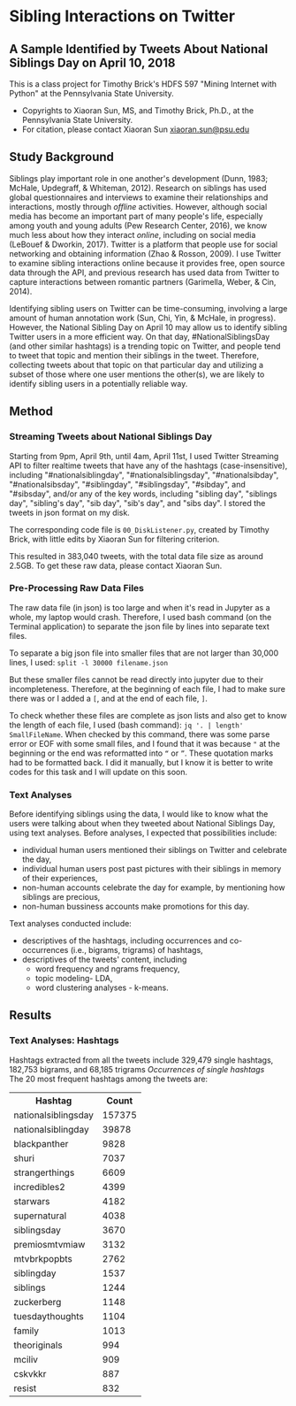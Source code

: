 # Sibling Interactions on Twitter
## A Sample Identified by Tweets About National Siblings Day on April 10, 2018
This is a class project for Timothy Brick's HDFS 597 "Mining Internet with Python" at the Pennsylvania State University.
* Copyrights to Xiaoran Sun, MS, and Timothy Brick, Ph.D., at the Pennsylvania State University.
* For citation, please contact Xiaoran Sun xiaoran.sun@psu.edu

## Study Background
Siblings play important role in one another's development (Dunn, 1983; McHale, Updegraff, & Whiteman, 2012). Research on siblings has used global questionnaires and interviews to examine their relationships and interactions, mostly through *offline* activities. However, although social media has become an important part of many people's life, especially among youth and young adults (Pew Research Center, 2016), we know much less about how they interact *online*, including on social media (LeBouef & Dworkin, 2017). Twitter is a platform that people use for social networking and obtaining information (Zhao & Rosson, 2009). I use Twitter to examine sibling interactions online because it provides free, open source data through the API, and previous research has used data from Twitter to capture interactions between romantic partners (Garimella, Weber, & Cin, 2014).

Identifying sibling users on Twitter can be time-consuming, involving a large amount of human annotation work (Sun, Chi, Yin, & McHale, in progress). However, the National Sibling Day on April 10 may allow us to identify sibling Twitter users in a more efficient way. On that day, #NationalSiblingsDay (and other similar hashtags) is a trending topic on Twitter, and people tend to tweet that topic and mention their siblings in the tweet. Therefore, collecting tweets about that topic on that particular day and utilizing a subset of those where one user mentions the other(s), we are likely to identify sibling users in a potentially reliable way.

## Method
### Streaming Tweets about National Siblings Day
Starting from 9pm, April 9th, until 4am, April 11st, I used Twitter Streaming API to filter realtime tweets that have any of the hashtags (case-insensitive), including "#nationalsiblingday", "#nationalsiblingsday", "#nationalsibday", "#nationalsibsday", "#siblingday", "#siblingsday", "#sibday", and "#sibsday", and/or any of the key words, including "sibling day", "siblings day", "sibling's day", "sib day", "sib's day", and "sibs day". I stored the tweets in json format on my disk. 

The corresponding code file is `00_DiskListener.py`, created by Timothy Brick, with little edits by Xiaoran Sun for filtering criterion.

This resulted in 383,040 tweets, with the total data file size as around 2.5GB. To get these raw data, please contact Xiaoran Sun.

### Pre-Processing Raw Data Files
The raw data file (in json) is too large and when it's read in Jupyter as a whole, my laptop would crash. Therefore, I used bash command (on the Terminal application) to separate the json file by lines into separate text files.

To separate a big json file into smaller files that are not larger than 30,000 lines, I used:
`split -l 30000 filename.json`

But these smaller files cannot be read directly into jupyter due to their incompleteness. Therefore, at the beginning of each file, I had to make sure there was or I added a `[`, and at the end of each file, `]`.

To check whether these files are complete as json lists and also get to know the length of each file, I used (bash command):
`jq '. | length' SmallFileName`. When checked by this command, there was some parse error or EOF with some small files, and I found that it was because `"` at the beginning or the end was reformatted into `“` or `”`. These quotation marks had to be formatted back. I did it manually, but I know it is better to write codes for this task and I will update on this soon.

### Text Analyses
Before identifying siblings using the data, I would like to know what the users were talking about when they tweeted about National Siblings Day, using text analyses. Before analyses, I expected that possibilities include:
  * individual human users mentioned their siblings on Twitter and celebrate the day,
  * individual human users post past pictures with their siblings in memory of their experiences,
  * non-human accounts celebrate the day for example, by mentioning how siblings are precious,
  * non-human bussiness accounts make promotions for this day.

Text analyses conducted include:
  * descriptives of the hashtags, including occurrences and co-occurrences (i.e., bigrams, trigrams) of hashtags,
  * descriptives of the tweets' content, including 
       * word frequency and ngrams frequency, 
       * topic modeling- LDA,
       * word clustering analyses - k-means.

## Results
### Text Analyses: Hashtags
Hashtags extracted from all the tweets include 329,479 single hashtags, 182,753 bigrams, and 68,185 trigrams
*Occurrences of single hashtags* <br />
The 20 most frequent hashtags among the tweets are:
<table>
    <tr>
        <th>Hashtag</th>
        <th>Count</th>
    </tr>
    <tr>
        <td>nationalsiblingsday</td>
        <td>157375</td>
    </tr>
    <tr>
        <td>nationalsiblingday</td>
        <td>39878</td>
    </tr>
    <tr>
        <td>blackpanther</td>
        <td>9828</td>
    </tr>
    <tr>
        <td>shuri</td>
        <td>7037</td>
    </tr>
    <tr>
        <td>strangerthings</td>
        <td>6609</td>
    </tr>
    <tr>
        <td>incredibles2</td>
        <td>4399</td>
    </tr>
    <tr>
        <td>starwars</td>
        <td>4182</td>
    </tr>
    <tr>
        <td>supernatural</td>
        <td>4038</td>
    </tr>
    <tr>
        <td>siblingsday</td>
        <td>3670</td>
    </tr>
    <tr>
        <td>premiosmtvmiaw</td>
        <td>3132</td>
    </tr>
    <tr>
        <td>mtvbrkpopbts</td>
        <td>2762</td>
    </tr>
    <tr>
        <td>siblingday</td>
        <td>1537</td>
    </tr>
    <tr>
        <td>siblings</td>
        <td>1244</td>
    </tr>
    <tr>
        <td>zuckerberg</td>
        <td>1148</td>
    </tr>
    <tr>
        <td>tuesdaythoughts</td>
        <td>1104</td>
    </tr>
    <tr>
        <td>family</td>
        <td>1013</td>
    </tr>
    <tr>
        <td>theoriginals</td>
        <td>994</td>
    </tr>
    <tr>
        <td>mciliv</td>
        <td>909</td>
    </tr>
    <tr>
        <td>cskvkkr</td>
        <td>887</td>
    </tr>
    <tr>
        <td>resist</td>
        <td>832</td>
    </tr>
</table>
